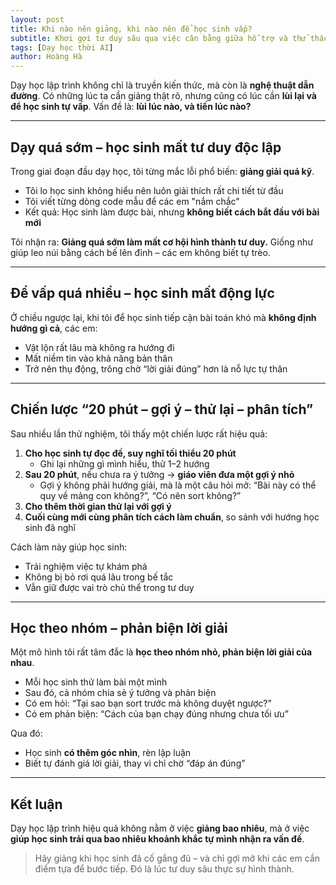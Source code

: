 ```yaml
---
layout: post
title: Khi nào nên giảng, khi nào nên để học sinh vấp?
subtitle: Khơi gợi tư duy sâu qua việc cân bằng giữa hỗ trợ và thử thách
tags: [Dạy học thời AI]
author: Hoàng Hà
---
```



Dạy học lập trình không chỉ là truyền kiến thức, mà còn là **nghệ thuật dẫn đường**. Có những lúc ta cần giảng thật rõ, nhưng cũng có lúc cần **lùi lại và để học sinh tự vấp**. Vấn đề là: **lùi lúc nào, và tiến lúc nào?**

---

## Dạy quá sớm – học sinh mất tư duy độc lập

Trong giai đoạn đầu dạy học, tôi từng mắc lỗi phổ biến: **giảng giải quá kỹ**.

- Tôi lo học sinh không hiểu nên luôn giải thích rất chi tiết từ đầu
- Tôi viết từng dòng code mẫu để các em "nắm chắc"
- Kết quả: Học sinh làm được bài, nhưng **không biết cách bắt đầu với bài mới**

Tôi nhận ra: **Giảng quá sớm làm mất cơ hội hình thành tư duy.** Giống như giúp leo núi bằng cách bế lên đỉnh – các em không biết tự trèo.

---

## Để vấp quá nhiều – học sinh mất động lực

Ở chiều ngược lại, khi tôi để học sinh tiếp cận bài toán khó mà **không định hướng gì cả**, các em:
- Vật lộn rất lâu mà không ra hướng đi
- Mất niềm tin vào khả năng bản thân
- Trở nên thụ động, trông chờ “lời giải đúng” hơn là nỗ lực tự thân

---

## Chiến lược “20 phút – gợi ý – thử lại – phân tích”

Sau nhiều lần thử nghiệm, tôi thấy một chiến lược rất hiệu quả:

1. **Cho học sinh tự đọc đề, suy nghĩ tối thiểu 20 phút**
    - Ghi lại những gì mình hiểu, thử 1–2 hướng
2. **Sau 20 phút**, nếu chưa ra ý tưởng → **giáo viên đưa một gợi ý nhỏ**
    - Gợi ý không phải hướng giải, mà là một câu hỏi mở: “Bài này có thể quy về mảng con không?”, “Có nên sort không?”
3. **Cho thêm thời gian thử lại với gợi ý**
4. **Cuối cùng mới cùng phân tích cách làm chuẩn**, so sánh với hướng học sinh đã nghĩ

Cách làm này giúp học sinh:
- Trải nghiệm việc tự khám phá
- Không bị bỏ rơi quá lâu trong bế tắc
- Vẫn giữ được vai trò chủ thể trong tư duy

---

## Học theo nhóm – phản biện lời giải

Một mô hình tôi rất tâm đắc là **học theo nhóm nhỏ, phản biện lời giải của nhau**.

- Mỗi học sinh thử làm bài một mình
- Sau đó, cả nhóm chia sẻ ý tưởng và phản biện
- Có em hỏi: “Tại sao bạn sort trước mà không duyệt ngược?”
- Có em phản biện: “Cách của bạn chạy đúng nhưng chưa tối ưu”

Qua đó:
- Học sinh **có thêm góc nhìn**, rèn lập luận
- Biết tự đánh giá lời giải, thay vì chỉ chờ “đáp án đúng”

---

## Kết luận

Dạy học lập trình hiệu quả không nằm ở việc **giảng bao nhiêu**, mà ở việc **giúp học sinh trải qua bao nhiêu khoảnh khắc tự mình nhận ra vấn đề**.

> Hãy giảng khi học sinh đã cố gắng đủ – và chỉ gợi mở khi các em cần điểm tựa để bước tiếp. Đó là lúc tư duy sâu thực sự hình thành.